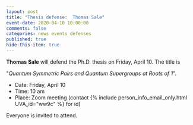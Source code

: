 ```yaml
---
layout: post
title: "Thesis defense:  Thomas Sale"
event-date: 2020-04-10 10:00:00
comments: false
categories: news events defenses
published: true
hide-this-item: true
---
```


**Thomas Sale** will defend the Ph.D. thesis on Friday, April 10.
The title is

"_Quantum Symmetric Pairs and Quantum Supergroups at Roots of 1_".

- Date: Friday, April 10
- Time: 10 am 
- Place: Zoom meeting (contact {% include person_info_email_only.html UVA_id="ww9c" %} for id)

Everyone is invited to attend.
